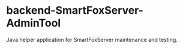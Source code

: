 # backend-SmartFoxServer-AdminTool
Java helper application for SmartFoxServer maintenance and testing.
